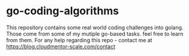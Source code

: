 # go-coding-algorithms
This repository  contains some real world coding challenges into golang. Those come from some of my mutiple go-based tasks.
feel free to learn from them. For any help regarding this repo - contact me at https://blog.cloudmentor-scale.com/contact